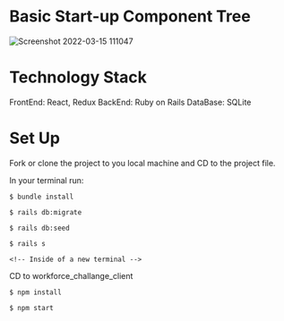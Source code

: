 # Basic Start-up Component Tree
![Screenshot 2022-03-15 111047](https://user-images.githubusercontent.com/87879455/158422287-c601f088-f299-41bf-9e95-9ec180a9b0eb.png)

# Technology Stack

FrontEnd: React, Redux
BackEnd: Ruby on Rails
DataBase: SQLite


 # Set Up


  Fork or clone the project to you local machine and CD to the project file.
  
  In your terminal run:

`$ bundle install`

`$ rails db:migrate`

`$ rails db:seed`

`$ rails s`

 `<!-- Inside of a new terminal -->`

 CD to workforce_challange_client
  
`$ npm install`
    
`$ npm start`

